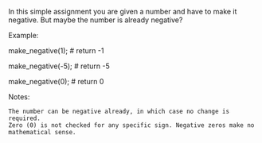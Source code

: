 In this simple assignment you are given a number and have to make it negative. But maybe the number is already negative?

Example:

make_negative(1);  # return -1

make_negative(-5); # return -5

make_negative(0);  # return 0

Notes:

    The number can be negative already, in which case no change is required.
    Zero (0) is not checked for any specific sign. Negative zeros make no mathematical sense.

